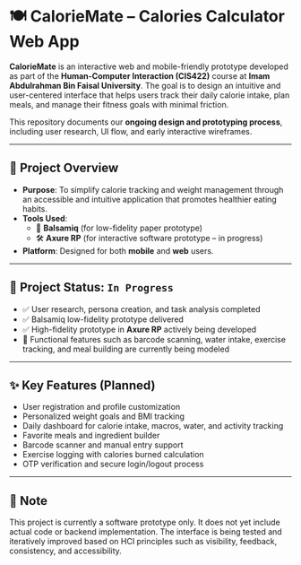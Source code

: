 # 🍽️ CalorieMate – Calories Calculator Web App

**CalorieMate** is an interactive web and mobile-friendly prototype developed as part of the **Human-Computer Interaction (CIS422)** course at **Imam Abdulrahman Bin Faisal University**. The goal is to design an intuitive and user-centered interface that helps users track their daily calorie intake, plan meals, and manage their fitness goals with minimal friction.

This repository documents our **ongoing design and prototyping process**, including user research, UI flow, and early interactive wireframes.

---

## 🧠 Project Overview

- **Purpose**: To simplify calorie tracking and weight management through an accessible and intuitive application that promotes healthier eating habits.
- **Tools Used**: 
  - 🎨 **Balsamiq** (for low-fidelity paper prototype)
  - 🛠️ **Axure RP** (for interactive software prototype – in progress)
- **Platform**: Designed for both **mobile** and **web** users.

---

## 🚧 Project Status: `In Progress`

- ✅ User research, persona creation, and task analysis completed  
- ✅ Balsamiq low-fidelity prototype delivered  
- ✅ High-fidelity prototype in **Axure RP** actively being developed  
- 🔄 Functional features such as barcode scanning, water intake, exercise tracking, and meal building are currently being modeled

---

## ✨ Key Features (Planned)

- User registration and profile customization  
- Personalized weight goals and BMI tracking  
- Daily dashboard for calorie intake, macros, water, and activity tracking  
- Favorite meals and ingredient builder  
- Barcode scanner and manual entry support  
- Exercise logging with calories burned calculation  
- OTP verification and secure login/logout process  

---

## 📝 Note

This project is currently a software prototype only. It does not yet include actual code or backend implementation. The interface is being tested and iteratively improved based on HCI principles such as visibility, feedback, consistency, and accessibility.
